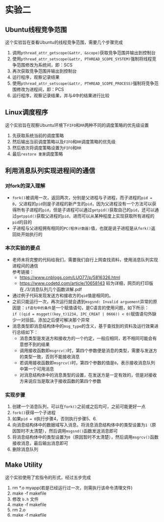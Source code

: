 # 实验二

## Ubuntu线程竞争范围

这个实验旨在查看Ubuntu的线程竞争范围，需要几个步骤完成

1. 调用`pthread_attr_getscope(&attr, &scope)`获取竞争范围并输出到控制台
2. 使用`pthread_attr_setscope(&attr, PTHREAD_SCOPE_SYSTEM)`强制将线程竞争范围修改为系统间，即：SCS
3. 再次获取竞争范围并输出到控制台
4. 运行程序，观察记录结果
5. 使用`pthread_attr_setscope(&attr, PTHREAD_SCOPE_PROCESS)`强制将竞争范围修改为进程间，即：PCS
6. 运行程序，观察记录结果，并与4中的结果进行比较

## Linux调度程序

这个实验旨在观察Ubuntu环境下`FIFO`和`RR`两种不同的调度策略的优先级设置

1. 先获取系统当前的调度策略
2. 然后输出当前调度策略以及`FIFO`和`RR`调度策略的优先级
3. 然后依次将调度策略设置为`FIFO`和`RR`
4. 最后`restore 重置`调度策略

## 利用消息队列实现进程间的通信

### 对fork的深入理解

- `fork()`被调用一次，返回两次，分别是父进程与子进程，而子进程的`pid = 0`，父进程的`pid`则是子进程的新产生的`pid`，因为父进程没有一个方法可以获得所有子进程的`pid`，但是子进程可以通过`getpid()`获取自己的`pid`，还可以通过`getppid()`获取父进程的`pid`，进而可以从某种程度上实现获取所有进程的`pid`的目的
- 子进程与父进程拥有相同的`PC(程序计数器)`值，也就是说子进程是从`fork()`返回处开始执行的

### 本次实验的要点

- 老师未将完整的代码给我们，需要我们自行上网查找资料，使用消息队列实现进程间的通信  
参考链接：
    - https://www.cnblogs.com/LUO77/p/5816326.html
    - https://www.codetd.com/article/10658143 较为详细，网页的打印版在./3/消息队列几个函数详解.pdf
- 通过例子代码发现发送方和接收方的`qid`值是相同的。  
- 之前只能运行一次，再次运行就会遇到`msgsnd: Invalid arguement`异常的原因是：`if语句中的条件`是一个赋值语句，是C语言的使用问题，如下所示：  
`if ((qid = msgget((key_t)1234, IPC_CREAT | 0666)) < 0)`赋值语句外缺少一对括弧，添加之后便可解决那个异常
- 消息类型即消息结构体中的`msg_type`的含义，基于查找到的资料及运行效果进行总结如下：
    - 消息类型是发送方和接收方的一个约定，一般应相同，若不相同可能会有意想不到的结果
    - 调用接收函数即`msgrcv()`时，第四个参数便是消息的类型，需要与发送方的类型一致，否则不能接收消息
    - 若调用接收函数即`msgrcv()`时，第四个参数的值是`0`，表示接收消息队列中第一个可用消息
    - 对消息结构体中的消息类型的设置，在发送方是一定有效的，但是对接收方来说应当是取决于接收函数的第四个参数

### 实现步骤

1. 创建一个消息队列，可以在`fork()`之前或之后均可，之前可能更好一点
2. `fork()`获得一个子进程
3. 如果`pid = 0`执行步骤4，否则执行步骤5、6.
4. 向消息结构体中的数据域写入消息，将消息消息结构体中的类型设置为`1`（原因暂时不太清楚），然后调用`msgsnd()`函数发送消息即可
5. 将消息结构体中的类型设置为`0`（原因暂时不太清楚），然后调用`msgrcv()`函数接收消息，最后输出消息即可
6. 删除消息队列

## Make Utility

这个实验使用了宏指令的形式，经过五步完成

1. rm *.o myapp(若是已经运行过一次，则需执行该命令清理文件)
2. make -f makefile
3. 修改 `b.h` 文件
4. make -f makefile
5. rm 2.o
6. make -f makefile
